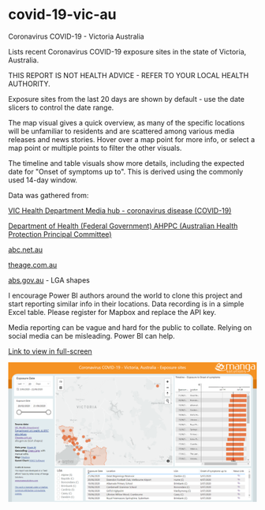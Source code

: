 # covid-19-vic-au
Coronavirus COVID-19 - Victoria Australia

Lists recent Coronavirus COVID-19 exposure sites in the state of Victoria, Australia.

THIS REPORT IS NOT HEALTH ADVICE - REFER TO YOUR LOCAL HEALTH AUTHORITY.

Exposure sites from the last 20 days are shown by default - use the date slicers to control the date range. 

The map visual gives a quick overview, as many of the specific locations will be unfamiliar to residents and are scattered among various media releases and news stories.  Hover over a map point for more info, or select a map point or multiple points to filter the other visuals.

The timeline and table visuals show more details, including the expected date for "Onset of symptoms up to".  This is derived using the commonly used 14-day window.  

Data was gathered from:

[VIC Health Department Media hub - coronavirus disease (COVID-19)](https://www.dhhs.vic.gov.au/media-hub-coronavirus-disease-covid-19)

[Department of Health (Federal Government) AHPPC (Australian Health Protection Principal Committee)](https://www.health.gov.au/committees-and-groups/australian-health-protection-principal-committee-ahppc)

[abc.net.au](http://abc.net.au/)

[theage.com.au](http://theage.com.au/)

[abs.gov.au](https://www.abs.gov.au/ausstats/abs@.nsf/Lookup/by%20Subject/1270.0.55.003~June%202020~Main%20Features~Local%20Government%20Areas%20(LGAs)~3) - LGA shapes


I encourage Power BI authors around the world to clone this project and start reporting similar info in their locations. Data recording is in a simple Excel table. Please register for Mapbox and replace the API key.

Media reporting can be vague and hard for the public to collate. Relying on social media can be misleading. Power BI can help.

[Link to view in full-screen](https://app.powerbi.com/view?r=eyJrIjoiNWIyOGZhYTUtNzRlNS00M2EzLTgxMDUtMzYzNDQ2ZjhkMGViIiwidCI6ImRjMWYwNGY1LWMxZTUtNDQyOS1hODEyLTU3OTNiZTQ1YmY5ZCIsImMiOjEwfQ%3D%3D)
 
[![View and interact with the report in full-screen](https://github.com/Mike-Honey/covid-19-vic-au/raw/master/Coronavirus%20COVID-19%20-%20VIC%20AU%20Exposure%20sites.png)](https://app.powerbi.com/view?r=eyJrIjoiNWIyOGZhYTUtNzRlNS00M2EzLTgxMDUtMzYzNDQ2ZjhkMGViIiwidCI6ImRjMWYwNGY1LWMxZTUtNDQyOS1hODEyLTU3OTNiZTQ1YmY5ZCIsImMiOjEwfQ%3D%3D)
